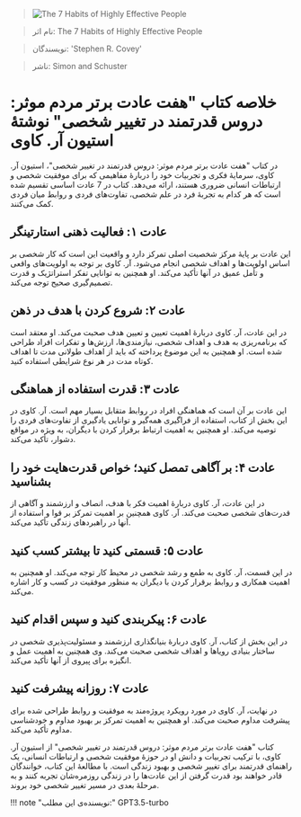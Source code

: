 
> ![The 7 Habits of Highly Effective People](http://books.google.com/books/content?id=020TAgAAQBAJ&printsec=frontcover&img=1&zoom=1&edge=curl&source=gbs_api)

> نام اثر: The 7 Habits of Highly Effective People 

> نویسندگان: 'Stephen R. Covey'

> ناشر: Simon and Schuster




# خلاصه کتاب "هفت عادت برتر مردم موثر: دروس قدرتمند در تغییر شخصی" نوشتهٔ استیون آر. کاوی

در کتاب "هفت عادت برتر مردم موثر: دروس قدرتمند در تغییر شخصی"، استیون آر. کاوی، سرمایهٔ فکری و تجربیات خود را دربارهٔ مفاهیمی که برای موفقیت شخصی و ارتباطات انسانی ضروری هستند، ارائه می‌دهد. کتاب در 7 عادت اساسی تقسیم شده است که هر کدام به تجربهٔ فرد در علم شخصی، تفاوت‌های فردی و روابط میان فردی کمک می‌کنند.

## عادت ۱: فعالیت ذهنی استارتینگر
این عادت بر پایهٔ مرکز شخصیت اصلی تمرکز دارد و واقعیت این است که کار شخصی بر اساس اولویت‌ها و اهداف شخصی انجام می‌شود. آر. کاوی بر توجه به اولویت‌های واقعی و تأمل عمیق در آنها تأکید می‌کند. او همچنین به توانایی تفکر استراتژیک و قدرت تصمیم‌گیری صحیح توجه می‌کند.

## عادت ۲: شروع کردن با هدف در ذهن
در این عادت، آر. کاوی دربارهٔ اهمیت تعیین و تعیین هدف صحبت می‌کند. او معتقد است که برنامه‌ریزی به هدف و اهداف شخصی، نیازمندی‌ها، ارزش‌ها و تفکرات افراد طراحی شده است. او همچنین به این موضوع پرداخته که باید از اهداف طولانی مدت تا اهداف کوتاه مدت در هر نوع شرایطی استفاده کنید.

## عادت ۳: قدرت استفاده از هماهنگی
این عادت بر آن است که هماهنگی افراد در روابط متقابل بسیار مهم است. آر. کاوی در این بخش از کتاب، استفاده از فراگیری همه‌گیر و توانایی یادگیری از تفاوت‌های فردی را توصیه می‌کند. او همچنین به اهمیت ارتباط برقرار کردن با دیگران، به ویژه در مواقع دشوار، تأکید می‌کند.

## عادت ۴: بر آگاهی تمصل کنید؛ خواص قدرت‌هایت خود را بشناسید
در این عادت، آر. کاوی دربارهٔ اهمیت فکر با هدف، انصاف و ارزشمند و آگاهی از قدرت‌های شخصی صحبت می‌کند. آر. کاوی همچنین بر اهمیت تمرکز بر قوا و استفاده از آنها در راهبرد‌های زندگی تأکید می‌کند.

## عادت ۵: قسمتی کنید تا بیشتر کسب کنید
در این قسمت، آر. کاوی به طمع و رشد شخصی در محیط کار توجه می‌کند. او همچنین به اهمیت همکاری و روابط برقرار کردن با دیگران به منظور موفقیت در کسب و کار اشاره می‌کند.

## عادت ۶: پیکربندی کنید و سپس اقدام کنید
در این بخش از کتاب، آر. کاوی دربارهٔ بنیانگذاری ارزشمند و مسئولیت‌پذیری شخصی در ساختار بنیادی رویاها و اهداف شخصی صحبت می‌کند. وی همچنین به اهمیت عمل و انگیزه برای پیروی از آنها تأکید می‌کند.

## عادت ۷: روزانه پیشرفت کنید
در نهایت، آر. کاوی در مورد رویکرد پروژه‌مند به موفقیت و روابط طراحی شده برای پیشرفت مداوم صحبت می‌کند. او همچنین به اهمیت تمرکز بر بهبود مداوم و خودشناسی مداوم تأکید می‌کند.

کتاب "هفت عادت برتر مردم موثر: دروس قدرتمند در تغییر شخصی" از استیون آر. کاوی، با ترکیب تجربیات و دانش او در حوزهٔ موفقیت شخصی و ارتباطات انسانی، یک راهنمای قدرتمند برای تغییر شخصی و بهبود زندگی است. با مطالعهٔ این کتاب، خوانندگان قادر خواهند بود قدرت گرفتن از این عادت‌ها را در زندگی روزمره‌شان تجربه کنند و به مرحلهٔ بعدی در مسیر تغییر شخصی خود بروند.


!!! note "نویسنده‌ی این مطلب:"
    GPT3.5-turbo


